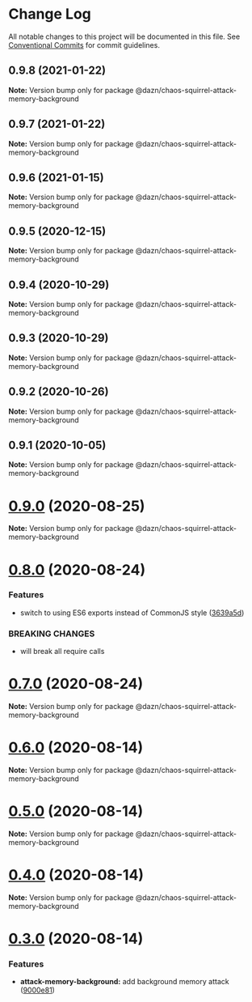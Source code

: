 # Change Log

All notable changes to this project will be documented in this file.
See [Conventional Commits](https://conventionalcommits.org) for commit guidelines.

## 0.9.8 (2021-01-22)

**Note:** Version bump only for package @dazn/chaos-squirrel-attack-memory-background





## 0.9.7 (2021-01-22)

**Note:** Version bump only for package @dazn/chaos-squirrel-attack-memory-background





## 0.9.6 (2021-01-15)

**Note:** Version bump only for package @dazn/chaos-squirrel-attack-memory-background





## 0.9.5 (2020-12-15)

**Note:** Version bump only for package @dazn/chaos-squirrel-attack-memory-background





## 0.9.4 (2020-10-29)

**Note:** Version bump only for package @dazn/chaos-squirrel-attack-memory-background





## 0.9.3 (2020-10-29)

**Note:** Version bump only for package @dazn/chaos-squirrel-attack-memory-background





## 0.9.2 (2020-10-26)

**Note:** Version bump only for package @dazn/chaos-squirrel-attack-memory-background





## 0.9.1 (2020-10-05)

**Note:** Version bump only for package @dazn/chaos-squirrel-attack-memory-background





# [0.9.0](https://github.com/getndazn/chaos-squirrel/compare/v0.8.0...v0.9.0) (2020-08-25)

**Note:** Version bump only for package @dazn/chaos-squirrel-attack-memory-background





# [0.8.0](https://github.com/getndazn/chaos-squirrel/compare/v0.7.0...v0.8.0) (2020-08-24)


### Features

* switch to using ES6 exports instead of CommonJS style ([3639a5d](https://github.com/getndazn/chaos-squirrel/commit/3639a5da2c43b4f1a304e33b66349ab3fb4ee90d))


### BREAKING CHANGES

* will break all require calls





# [0.7.0](https://github.com/getndazn/chaos-squirrel/compare/v0.6.0...v0.7.0) (2020-08-24)

**Note:** Version bump only for package @dazn/chaos-squirrel-attack-memory-background





# [0.6.0](https://github.com/getndazn/chaos-squirrel/compare/v0.5.0...v0.6.0) (2020-08-14)

**Note:** Version bump only for package @dazn/chaos-squirrel-attack-memory-background





# [0.5.0](https://github.com/getndazn/chaos-squirrel/compare/v0.4.0...v0.5.0) (2020-08-14)

**Note:** Version bump only for package @dazn/chaos-squirrel-attack-memory-background





# [0.4.0](https://github.com/getndazn/chaos-squirrel/compare/v0.3.0...v0.4.0) (2020-08-14)

**Note:** Version bump only for package @dazn/chaos-squirrel-attack-memory-background





# [0.3.0](https://github.com/getndazn/chaos-squirrel/compare/v0.2.0...v0.3.0) (2020-08-14)


### Features

* **attack-memory-background:** add background memory attack ([9000e81](https://github.com/getndazn/chaos-squirrel/commit/9000e81d0d766b3d95fa3914294ede6d45e30186))
